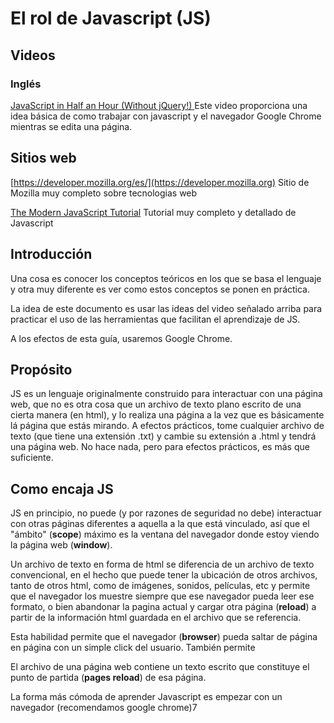 # El rol de Javascript (JS)

## Videos

### Inglés
[JavaScript in Half an Hour (Without jQuery!)
](https://www.youtube.com/watch?v=zPHerhks2Vg)
Este video proporciona una idea básica de como trabajar con javascript y el navegador Google Chrome mientras se edita una página.

## Sitios web

[https://developer.mozilla.org/es/](https://developer.mozilla.org)
Sitio de Mozilla muy completo sobre tecnologias web

[The Modern JavaScript Tutorial](https://javascript.info)
Tutorial muy completo y detallado de Javascript


## Introducción

Una cosa es conocer los conceptos teóricos en los que se basa el lenguaje y otra muy diferente es ver como estos conceptos se ponen en práctica.

La idea de este documento es usar las ideas del video señalado arriba para practicar el uso de las herramientas que facilitan el aprendizaje de JS.

A los efectos de esta guía, usaremos Google Chrome.

## Propósito

JS es un lenguaje originalmente construido para interactuar con una página web, que no es otra cosa que un archivo de texto plano escrito de una cierta manera (en html), y lo realiza una página a la vez que es básicamente lá página que estás mirando. A efectos prácticos, tome cualquier archivo de texto (que tiene una extensión .txt) y cambie su extensión a .html y tendrá una página web. No hace nada, pero para efectos prácticos, es más que suficiente.

## Como encaja JS

JS en principio, no puede (y por razones de seguridad no debe) interactuar con otras páginas diferentes a aquella a la que está vinculado, así que el "ámbito" (**scope**) máximo es la ventana del navegador donde estoy viendo la página web (**window**).

Un archivo de texto en forma de html se diferencia de un archivo de texto convencional, en el hecho que puede tener la ubicación de otros archivos, tanto de otros html, como de imágenes, sonidos, películas, etc y permite que el navegador los muestre siempre que ese navegador pueda leer ese formato, o bien abandonar la pagina actual y cargar otra página (**reload**) a partir de la información html guardada en el archivo que se referencia.

Esta habilidad permite que el navegador (**browser**) pueda saltar de página en página con un simple click del usuario. También permite

El archivo de una página web contiene un texto escrito que constituye el punto de partida (**pages reload**) de esa página.

La forma más cómoda de aprender Javascript es empezar con un navegador (recomendamos google chrome)7